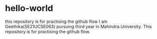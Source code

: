 # hello-world
this repository is for practising the github flow
I am Geethika(SE21UCSE063) pursuing third year in Mahindra University.
This repository is for practising the github flow.

